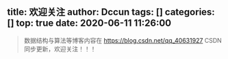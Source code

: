 title: 欢迎关注
author: Dccun
tags: []
categories: []
top: true
date: 2020-06-11 11:26:00
---
>数据结构与算法等博客内容在 https://blog.csdn.net/qq_40631927 CSDN同步更新，欢迎关注！！！